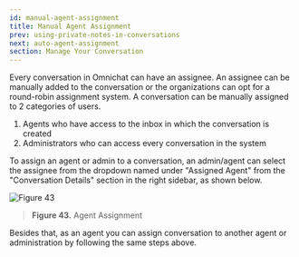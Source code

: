```yaml
---
id: manual-agent-assignment
title: Manual Agent Assignment
prev: using-private-notes-in-conversations
next: auto-agent-assignment
section: Manage Your Conversation
---
```


Every conversation in Omnichat can have an assignee. An assignee can be manually added to the conversation or the organizations can opt for a round-robin assignment system. A conversation can be manually assigned to 2 categories of users.

1. Agents who have access to the inbox in which the conversation is created
2. Administrators who can access every conversation in the system

To assign an agent or admin to a conversation, an admin/agent can select the assignee from the dropdown named under "Assigned Agent" from the "Conversation Details" section in the right sidebar, as shown below.

![Figure 43](/assets/images/products/kata-omnichat/image43.png)

> **Figure 43.** Agent Assignment

Besides that, as an agent you can assign conversation to another agent or administration by following the same steps above.
